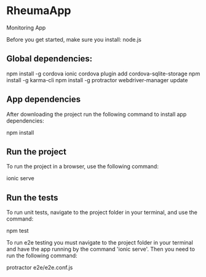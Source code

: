 # RheumaApp
Monitoring App

Before you get started, make sure you install:
node.js



## Global dependencies:

npm install -g cordova ionic
cordova plugin add cordova-sqlite-storage
npm install -g karma-cli
npm install -g protractor
webdriver-manager update


## App dependencies
After downloading the project run the following command to install app dependencies:

npm install



## Run the project
To run the project in a browser, use the following command:

ionic serve


## Run the tests
To run unit tests, navigate to the project folder in your terminal, and use the command:

npm test

To run e2e testing you must navigate to the project folder in your terminal and have the app running by the command 'ionic serve'. Then you need to run the following command:

protractor e2e/e2e.conf.js
